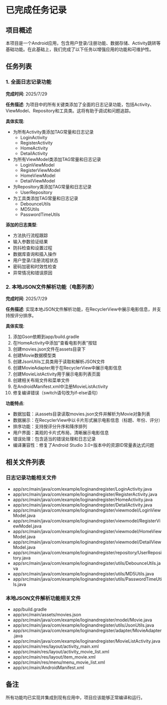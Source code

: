 # 已完成任务记录

## 项目概述
本项目是一个Android应用，包含用户登录/注册功能、数据存储、Activity跳转等基础功能。在此基础上，我们完成了以下任务以增强应用的功能和可维护性。

## 任务列表

### 1. 全面日志记录功能
**完成时间**: 2025/7/29

**任务描述**: 
为项目中的所有关键类添加了全面的日志记录功能，包括Activity、ViewModel、Repository和工具类。这将有助于调试和问题追踪。

**具体实现**:
- 为所有Activity类添加TAG常量和日志记录
  - LoginActivity
  - RegisterActivity
  - HomeActivity
  - DetailActivity
- 为所有ViewModel类添加TAG常量和日志记录
  - LoginViewModel
  - RegisterViewModel
  - HomeViewModel
  - DetailViewModel
- 为Repository类添加TAG常量和日志记录
  - UserRepository
- 为工具类添加TAG常量和日志记录
  - DebounceUtils
  - MD5Utils
  - PasswordTimeUtils

**添加的日志类型**:
- 方法执行流程跟踪
- 输入参数验证结果
- 防抖检查和设置过程
- 数据库查询和插入操作
- 用户登录/注册流程状态
- 密码加密和时效性检查
- 异常情况和错误原因

### 2. 本地JSON文件解析功能（电影列表）
**完成时间**: 2025/7/29

**任务描述**: 
实现本地JSON文件解析功能，在RecyclerView中展示电影信息，并支持按评分排序。

**具体实现**:
1. 添加Gson依赖到app/build.gradle
2. 在HomeActivity中添加"查看电影列表"按钮
3. 创建movies.json文件在assets目录下
4. 创建Movie数据模型类
5. 创建JsonUtils工具类用于读取和解析JSON文件
6. 创建MovieAdapter用于在RecyclerView中展示电影信息
7. 创建MovieListActivity用于展示电影列表页面
8. 创建相关布局文件和菜单文件
9. 在AndroidManifest.xml中注册MovieListActivity
10. 修复编译错误（switch语句改为if-else语句）

**功能特点**:
- 数据加载：从assets目录读取movies.json文件并解析为Movie对象列表
- 数据展示：在RecyclerView中以卡片形式展示电影信息（标题、年份、评分）
- 排序功能：支持按评分升序和降序排列
- 用户界面：美观的卡片式布局，清晰展示电影信息
- 错误处理：包含适当的错误处理和日志记录
- 编译兼容性：修复了Android Studio 3.0+版本中的资源ID常量表达式问题

## 相关文件列表

### 日志记录功能相关文件
- app/src/main/java/com/example/loginandregister/LoginActivity.java
- app/src/main/java/com/example/loginandregister/RegisterActivity.java
- app/src/main/java/com/example/loginandregister/HomeActivity.java
- app/src/main/java/com/example/loginandregister/DetailActivity.java
- app/src/main/java/com/example/loginandregister/viewmodel/LoginViewModel.java
- app/src/main/java/com/example/loginandregister/viewmodel/RegisterViewModel.java
- app/src/main/java/com/example/loginandregister/viewmodel/HomeViewModel.java
- app/src/main/java/com/example/loginandregister/viewmodel/DetailViewModel.java
- app/src/main/java/com/example/loginandregister/repository/UserRepository.java
- app/src/main/java/com/example/loginandregister/utils/DebounceUtils.java
- app/src/main/java/com/example/loginandregister/utils/MD5Utils.java
- app/src/main/java/com/example/loginandregister/utils/PasswordTimeUtils.java

### 本地JSON文件解析功能相关文件
- app/build.gradle
- app/src/main/assets/movies.json
- app/src/main/java/com/example/loginandregister/model/Movie.java
- app/src/main/java/com/example/loginandregister/utils/JsonUtils.java
- app/src/main/java/com/example/loginandregister/adapter/MovieAdapter.java
- app/src/main/java/com/example/loginandregister/MovieListActivity.java
- app/src/main/res/layout/activity_main.xml
- app/src/main/res/layout/activity_movie_list.xml
- app/src/main/res/layout/item_movie.xml
- app/src/main/res/menu/menu_movie_list.xml
- app/src/main/AndroidManifest.xml

## 备注
所有功能均已实现并集成到现有应用中，项目应该能够正常编译和运行。
